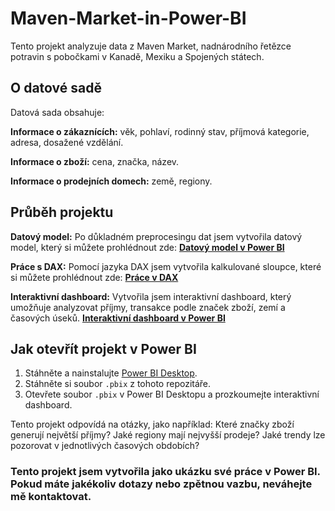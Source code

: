 # Maven-Market-in-Power-BI

Tento projekt analyzuje data z Maven Market, nadnárodního řetězce potravin s pobočkami v Kanadě, Mexiku a Spojených státech. 
## O datové sadě
Datová sada obsahuje: 

**Informace o zákaznících:** věk, pohlaví, rodinný stav, příjmová kategorie, adresa, dosažené vzdělání. 

**Informace o zboží:** cena, značka, název.

**Informace o prodejních domech:** země, regiony.

## Průběh projektu
 **Datový model:** Po důkladném preprocesingu dat jsem vytvořila datový model, který si můžete prohlédnout zde: **[Datový model v Power BI](https://github.com/AlenaMochalina/Maven-Market-in-Power-BI/blob/main/Datov%C3%BD%20model%20v%20Power%20BI.png)**
 
**Práce s DAX:** Pomocí jazyka DAX jsem vytvořila kalkulované sloupce, které si můžete prohlédnout zde: **[Práce v DAX](https://github.com/AlenaMochalina/Maven-Market-in-Power-BI/blob/main/Pr%C3%A1ce%20v%20DAX.png)**

**Interaktivní dashboard:** Vytvořila jsem interaktivní dashboard, který umožňuje analyzovat příjmy, transakce podle značek zboží, zemí a časových úseků. **[Interaktivní dashboard v Power BI](https://github.com/AlenaMochalina/Maven-Market-in-Power-BI/blob/main/Interaktivn%C3%AD%20dashboard%20v%20Power%20BI.png)**

## Jak otevřít projekt v Power BI
  1. Stáhněte a nainstalujte [Power BI Desktop](https://powerbi.microsoft.com/desktop/).
  2. Stáhněte si soubor `.pbix` z tohoto repozitáře.
  3. Otevřete soubor `.pbix` v Power BI Desktopu a prozkoumejte interaktivní dashboard.
     
Tento projekt odpovídá na otázky, jako například:
Které značky zboží generují největší příjmy?
Jaké regiony mají nejvyšší prodeje?
Jaké trendy lze pozorovat v jednotlivých časových obdobích?

### Tento projekt jsem vytvořila jako ukázku své práce v Power BI. Pokud máte jakékoliv dotazy nebo zpětnou vazbu, neváhejte mě kontaktovat. 

